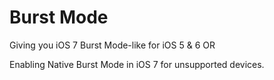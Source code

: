 Burst Mode
==========

Giving you iOS 7 Burst Mode-like for iOS 5 & 6 OR

Enabling Native Burst Mode in iOS 7 for unsupported devices.
